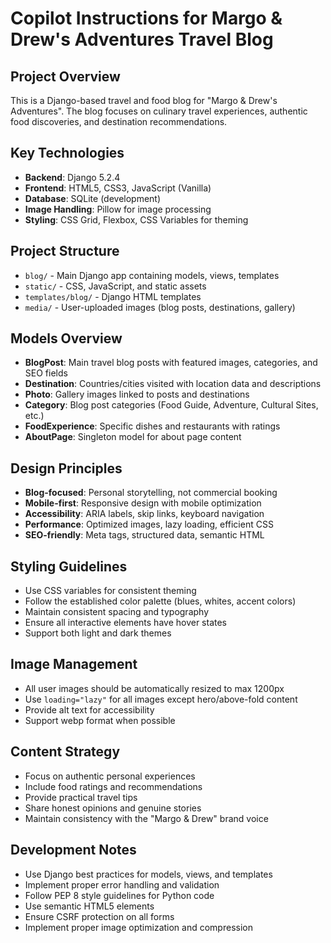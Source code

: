 # Copilot Instructions for Margo & Drew's Adventures Travel Blog

<!-- Use this file to provide workspace-specific custom instructions to Copilot. For more details, visit https://code.visualstudio.com/docs/copilot/copilot-customization#_use-a-githubcopilotinstructionsmd-file -->

## Project Overview
This is a Django-based travel and food blog for "Margo & Drew's Adventures". The blog focuses on culinary travel experiences, authentic food discoveries, and destination recommendations.

## Key Technologies
- **Backend**: Django 5.2.4
- **Frontend**: HTML5, CSS3, JavaScript (Vanilla)
- **Database**: SQLite (development)
- **Image Handling**: Pillow for image processing
- **Styling**: CSS Grid, Flexbox, CSS Variables for theming

## Project Structure
- `blog/` - Main Django app containing models, views, templates
- `static/` - CSS, JavaScript, and static assets
- `templates/blog/` - Django HTML templates
- `media/` - User-uploaded images (blog posts, destinations, gallery)

## Models Overview
- **BlogPost**: Main travel blog posts with featured images, categories, and SEO fields
- **Destination**: Countries/cities visited with location data and descriptions
- **Photo**: Gallery images linked to posts and destinations
- **Category**: Blog post categories (Food Guide, Adventure, Cultural Sites, etc.)
- **FoodExperience**: Specific dishes and restaurants with ratings
- **AboutPage**: Singleton model for about page content

## Design Principles
- **Blog-focused**: Personal storytelling, not commercial booking
- **Mobile-first**: Responsive design with mobile optimization
- **Accessibility**: ARIA labels, skip links, keyboard navigation
- **Performance**: Optimized images, lazy loading, efficient CSS
- **SEO-friendly**: Meta tags, structured data, semantic HTML

## Styling Guidelines
- Use CSS variables for consistent theming
- Follow the established color palette (blues, whites, accent colors)
- Maintain consistent spacing and typography
- Ensure all interactive elements have hover states
- Support both light and dark themes

## Image Management
- All user images should be automatically resized to max 1200px
- Use `loading="lazy"` for all images except hero/above-fold content
- Provide alt text for accessibility
- Support webp format when possible

## Content Strategy
- Focus on authentic personal experiences
- Include food ratings and recommendations
- Provide practical travel tips
- Share honest opinions and genuine stories
- Maintain consistency with the "Margo & Drew" brand voice

## Development Notes
- Use Django best practices for models, views, and templates
- Implement proper error handling and validation
- Follow PEP 8 style guidelines for Python code
- Use semantic HTML5 elements
- Ensure CSRF protection on all forms
- Implement proper image optimization and compression

